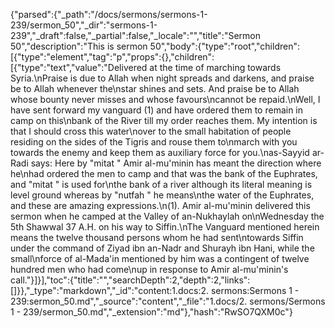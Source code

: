 {"parsed":{"_path":"/docs/sermons/sermons-1-239/sermon_50","_dir":"sermons-1-239","_draft":false,"_partial":false,"_locale":"","title":"Sermon 50","description":"This is sermon 50","body":{"type":"root","children":[{"type":"element","tag":"p","props":{},"children":[{"type":"text","value":"Delivered at the time of marching towards Syria.\nPraise is due to Allah when night spreads and darkens, and praise be to Allah whenever the\nstar shines and sets. And praise be to Allah whose bounty never misses and whose favours\ncannot be repaid.\nWell, I have sent forward my vanguard (1) and have ordered them to remain in camp on this\nbank of the River till my order reaches them. My intention is that I should cross this water\nover to the small habitation of people residing on the sides of the Tigris and rouse them to\nmarch with you towards the enemy and keep them as auxiliary force for you.\nas-Sayyid ar-Radi says: Here by \"mitat \" Amir al-mu'minin has meant the direction where he\nhad ordered the men to camp and that was the bank of the Euphrates, and \"mitat \" is used for\nthe bank of a river although its literal meaning is level ground whereas by \"nutfah \" he means\nthe water of the Euphrates, and these are amazing expressions.\n(1). Amir al-mu'minin delivered this sermon when he camped at the Valley of an-Nukhaylah on\nWednesday the 5th Shawwal 37 A.H. on his way to Siffin.\nThe Vanguard mentioned herein means the twelve thousand persons whom he had sent\ntowards Siffin under the command of Ziyad ibn an-Nadr and Shurayh ibn Hani, while the small\nforce of al-Mada'in mentioned by him was a contingent of twelve hundred men who had come\nup in response to Amir al-mu'minin's call."}]}],"toc":{"title":"","searchDepth":2,"depth":2,"links":[]}},"_type":"markdown","_id":"content:1.docs:2. sermons:Sermons 1 - 239:sermon_50.md","_source":"content","_file":"1.docs/2. sermons/Sermons 1 - 239/sermon_50.md","_extension":"md"},"hash":"RwSO7QXM0c"}